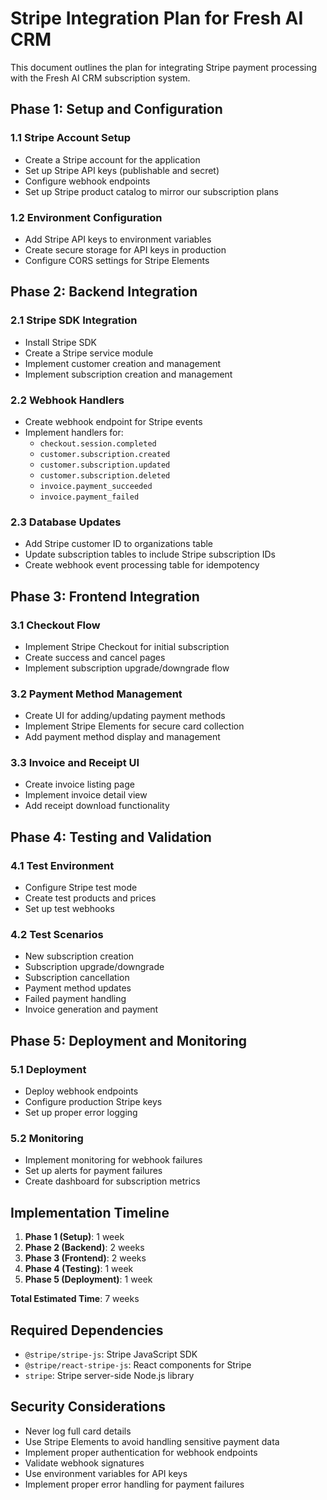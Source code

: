 # Stripe Integration Plan for Fresh AI CRM

This document outlines the plan for integrating Stripe payment processing with the Fresh AI CRM subscription system.

## Phase 1: Setup and Configuration

### 1.1 Stripe Account Setup
- Create a Stripe account for the application
- Set up Stripe API keys (publishable and secret)
- Configure webhook endpoints
- Set up Stripe product catalog to mirror our subscription plans

### 1.2 Environment Configuration
- Add Stripe API keys to environment variables
- Create secure storage for API keys in production
- Configure CORS settings for Stripe Elements

## Phase 2: Backend Integration

### 2.1 Stripe SDK Integration
- Install Stripe SDK
- Create a Stripe service module
- Implement customer creation and management
- Implement subscription creation and management

### 2.2 Webhook Handlers
- Create webhook endpoint for Stripe events
- Implement handlers for:
  - `checkout.session.completed`
  - `customer.subscription.created`
  - `customer.subscription.updated`
  - `customer.subscription.deleted`
  - `invoice.payment_succeeded`
  - `invoice.payment_failed`

### 2.3 Database Updates
- Add Stripe customer ID to organizations table
- Update subscription tables to include Stripe subscription IDs
- Create webhook event processing table for idempotency

## Phase 3: Frontend Integration

### 3.1 Checkout Flow
- Implement Stripe Checkout for initial subscription
- Create success and cancel pages
- Implement subscription upgrade/downgrade flow

### 3.2 Payment Method Management
- Create UI for adding/updating payment methods
- Implement Stripe Elements for secure card collection
- Add payment method display and management

### 3.3 Invoice and Receipt UI
- Create invoice listing page
- Implement invoice detail view
- Add receipt download functionality

## Phase 4: Testing and Validation

### 4.1 Test Environment
- Configure Stripe test mode
- Create test products and prices
- Set up test webhooks

### 4.2 Test Scenarios
- New subscription creation
- Subscription upgrade/downgrade
- Subscription cancellation
- Payment method updates
- Failed payment handling
- Invoice generation and payment

## Phase 5: Deployment and Monitoring

### 5.1 Deployment
- Deploy webhook endpoints
- Configure production Stripe keys
- Set up proper error logging

### 5.2 Monitoring
- Implement monitoring for webhook failures
- Set up alerts for payment failures
- Create dashboard for subscription metrics

## Implementation Timeline

1. **Phase 1 (Setup)**: 1 week
2. **Phase 2 (Backend)**: 2 weeks
3. **Phase 3 (Frontend)**: 2 weeks
4. **Phase 4 (Testing)**: 1 week
5. **Phase 5 (Deployment)**: 1 week

**Total Estimated Time**: 7 weeks

## Required Dependencies

- `@stripe/stripe-js`: Stripe JavaScript SDK
- `@stripe/react-stripe-js`: React components for Stripe
- `stripe`: Stripe server-side Node.js library

## Security Considerations

- Never log full card details
- Use Stripe Elements to avoid handling sensitive payment data
- Implement proper authentication for webhook endpoints
- Validate webhook signatures
- Use environment variables for API keys
- Implement proper error handling for payment failures
